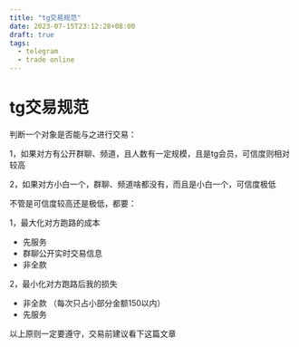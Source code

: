 ```yaml
---
title: "tg交易规范"
date: 2023-07-15T23:12:28+08:00
draft: true
tags:
  - telegram
  - trade online
---
```


# tg交易规范

判断一个对象是否能与之进行交易：

1，如果对方有公开群聊、频道，且人数有一定规模，且是tg会员，可信度则相对较高

2，如果对方小白一个，群聊、频道啥都没有，而且是小白一个，可信度极低

不管是可信度较高还是极低，都要：

1，最大化对方跑路的成本

- 先服务
- 群聊公开实时交易信息
- 非全款

2，最小化对方跑路后我的损失

- 非全款 （每次只占小部分金额150以内）
- 先服务

以上原则一定要遵守，交易前建议看下这篇文章

